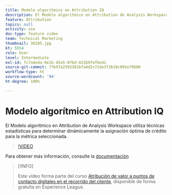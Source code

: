 ```yaml
---
title: Modelo algorítmico en Attribution IQ
description: El Modelo algorítmico en Attribution de Analysis Workspace utiliza técnicas estadísticas para determinar dinámicamente la asignación óptima de crédito para la métrica seleccionada.
feature: Attribution
topics: null
activity: use
doc-type: feature video
team: Technical Marketing
thumbnail: 36205.jpg
kt: 5554
role: User
level: Intermediate
exl-id: fc7a4eda-0e1b-45a5-876d-022b97ef6e42
source-git-commit: 77b97a2593301bfa4d2c72de3f3b19c095e70600
workflow-type: ht
source-wordcount: '94'
ht-degree: 100%

---
```


# Modelo algorítmico en Attribution IQ

El Modelo algorítmico en Attribution de Analysis Workspace utiliza técnicas estadísticas para determinar dinámicamente la asignación óptima de crédito para la métrica seleccionada.

>[!VIDEO](https://video.tv.adobe.com/v/36205/?quality=12&learn=on)

Para obtener más información, consulte la [documentación](https://experienceleague.adobe.com/docs/analytics/analyze/analysis-workspace/attribution/algorithmic.html?lang=es)

>[!INFO]
>
> Este vídeo forma parte del curso [Atribución de valor a puntos de contacto digitales en el recorrido del cliente](https://experienceleague.adobe.com/?recommended=Analytics-U-1-2020.2&amp;lang=es), disponible de forma gratuita en Experience League.
